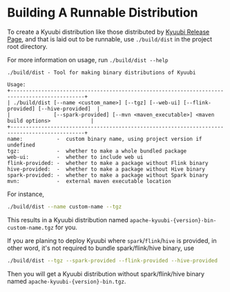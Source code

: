 <!--
- Licensed to the Apache Software Foundation (ASF) under one or more
- contributor license agreements.  See the NOTICE file distributed with
- this work for additional information regarding copyright ownership.
- The ASF licenses this file to You under the Apache License, Version 2.0
- (the "License"); you may not use this file except in compliance with
- the License.  You may obtain a copy of the License at
-
-   http://www.apache.org/licenses/LICENSE-2.0
-
- Unless required by applicable law or agreed to in writing, software
- distributed under the License is distributed on an "AS IS" BASIS,
- WITHOUT WARRANTIES OR CONDITIONS OF ANY KIND, either express or implied.
- See the License for the specific language governing permissions and
- limitations under the License.
-->

# Building A Runnable Distribution

To create a Kyuubi distribution like those distributed by [Kyuubi Release Page](https://kyuubi.apache.org/releases.html),
and that is laid out to be runnable, use `./build/dist` in the project root directory.

For more information on usage, run `./build/dist --help`

```logtalk
./build/dist - Tool for making binary distributions of Kyuubi

Usage:
+----------------------------------------------------------------------------------------------+
| ./build/dist [--name <custom_name>] [--tgz] [--web-ui] [--flink-provided] [--hive-provided]  |
|              [--spark-provided] [--mvn <maven_executable>] <maven build options>             |
+----------------------------------------------------------------------------------------------+
name:           -  custom binary name, using project version if undefined
tgz:            -  whether to make a whole bundled package
web-ui:         -  whether to include web ui
flink-provided: -  whether to make a package without Flink binary
hive-provided:  -  whether to make a package without Hive binary
spark-provided: -  whether to make a package without Spark binary
mvn:            -  external maven executable location
```

For instance,

```bash
./build/dist --name custom-name --tgz
```

This results in a Kyuubi distribution named `apache-kyuubi-{version}-bin-custom-name.tgz` for you.

If you are planing to deploy Kyuubi where `spark`/`flink`/`hive` is provided, in other word, it's not required to bundle spark/flink/hive binary, use

```bash
./build/dist --tgz --spark-provided --flink-provided --hive-provided
```

Then you will get a Kyuubi distribution without spark/flink/hive binary named `apache-kyuubi-{version}-bin.tgz`.
